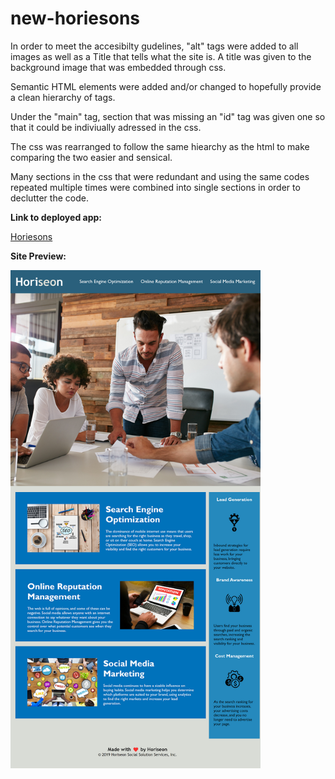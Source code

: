 # new-horiesons

In order to meet the accesibilty gudelines, "alt" tags were added to all images as well as a Title that tells what the site is.
A title was given to the background image that was embedded through css.

Semantic HTML elements were added and/or changed to hopefully provide a clean hierarchy of tags.

Under the "main" tag, section that was missing an "id" tag was given one so that it could be indiviually adressed in the css.

The css was rearranged to follow the same hiearchy as the html to make comparing the two easier and sensical.

Many sections in the css that were redundant and using the same codes repeated multiple times were combined into single sections in order to declutter the code.


<b>Link to deployed app:</b>

<a href="https://vilas-izquierdo.github.io/new-horiesons/">Horiesons</a>

<b>Site Preview:</b>

<img src="./assets/images/horiesonscreenshot.png" width="400">